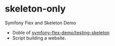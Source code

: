# skeleton-only
Symfony Flex and Skeleton Demo

* Doble of [symfony-flex-demo/testing-skeleton](https://github.com/symfony-flex-demo/testing-skeleton)
* Script building a website.
